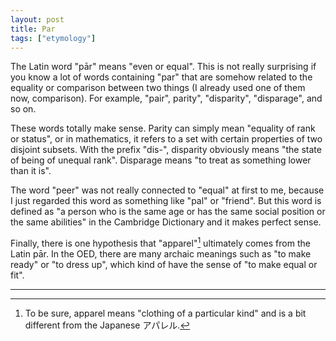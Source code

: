 ```yaml
---
layout: post
title: Par
tags: ["etymology"]
---
```


The Latin word "pār" means "even or equal". This is not really surprising if you know a lot of words containing "par" that are somehow related to the equality or comparison between two things (I already used one of them now, comparison). For example, "pair", parity", "disparity", "disparage", and so on.

These words totally make sense. Parity can simply mean "equality of rank or status", or in mathematics, it refers to a set with certain properties of two disjoint subsets. With the prefix "dis-", disparity obviously means "the state of being of unequal rank". Disparage means "to treat as something lower than it is".

The word "peer" was not really connected to "equal" at first to me, because I just regarded this word as something like "pal" or "friend". But this word is defined as "a person who is the same age or has the same social position or the same abilities" in the Cambridge Dictionary and it makes perfect sense.

Finally, there is one hypothesis that "apparel"[^apparel-comp] ultimately comes from the Latin pār. In the OED, there are many archaic meanings such as "to make ready" or "to dress up", which kind of have the sense of "to make equal or fit".

---

[^apparel-comp]: To be sure, apparel means "clothing of a particular kind" and is a bit different from the Japanese アパレル.

